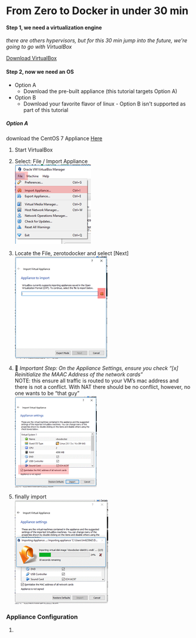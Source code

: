 # From Zero to Docker in under 30 min

#### Step 1, we need a virtualization engine
*there are others hypervisors, but for this 30 min jump into the future, we're going to go with VirtualBox*

[Download VirtualBox](https://download.virtualbox.org/virtualbox/5.2.18/VirtualBox-5.2.18-124319-Win.exe)

#### Step 2, now we need an OS
 * Option A
    - Download the pre-built appliance (this tutorial targets Option A)
 * 	Option B
    - Download your favorite flavor of linux - Option B isn't supported as part of this tutorial

##### Option A
 download the CentOS 7 Appliance [Here](http://someurl)

 1. Start VirtualBox
 2.  Select: File / Import Appliance   
 ![Import Appliance](step2.png)

 3. Locate the File, zerotodocker and select [Next]  
![Locate appliance](step3.png)

 4. &#x1F53B; *Important Step:  On the Appliance Settings, ensure you check “[x] Reinitialize the MAAC Address of the network cards”*  
NOTE: this ensure all traffic is routed to your VM’s mac address and there is not a conflict. With NAT there should be no conflict, however, no one wants to be “that guy”  
![Locate appliance](step4.png)


5. finally import  
![Locate appliance](step5.png)

### Appliance Configuration
1. 
